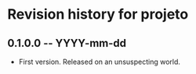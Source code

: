 # Revision history for projeto

## 0.1.0.0 -- YYYY-mm-dd

* First version. Released on an unsuspecting world.
